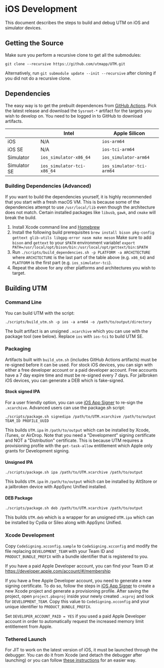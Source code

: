 # iOS Development

This document describes the steps to build and debug UTM on iOS and simulator devices.

## Getting the Source

Make sure you perform a recursive clone to get all the submodules:
```
git clone --recursive https://github.com/utmapp/UTM.git
```

Alternatively, run `git submodule update --init --recursive` after cloning if you did not do a recursive clone.

## Dependencies

The easy way is to get the prebuilt dependences from [GitHub Actions][1]. Pick the latest release and download the `Sysroot-*` artifact for the targets you wish to develop on. You need to be logged in to GitHub to download artifacts.

|              | Intel                      | Apple Silicon             |
|--------------|----------------------------|---------------------------|
| iOS          | N/A                        | `ios-arm64`               |
| iOS SE       | N/A                        | `ios-tci-arm64`           |
| Simulator    | `ios_simulator-x86_64`     | `ios_simulator-arm64`     |
| Simulator SE | `ios_simulator-tci-x86_64` | `ios_simulator-tci-arm64` |

### Building Dependencies (Advanced)

If you want to build the dependencies yourself, it is highly recommended that you start with a fresh macOS VM. This is because some of the dependencies attempt to use `/usr/local/lib` even though the architecture does not match. Certain installed packages like `libusb`, `gawk`, and `cmake` will break the build.

1. Install Xcode command line and [Homebrew][1]
2. Install the following build prerequisites
    `brew install bison pkg-config gettext glib-utils libgpg-error nasm make meson`
   Make sure to add `bison` and `gettext` to your `$PATH` environment variable!
	`export PATH=/usr/local/opt/bison/bin:/usr/local/opt/gettext/bin:$PATH`
3. Run `./scripts/build_dependencies.sh -p PLATFORM -a ARCHITECTURE` where `ARCHITECTURE` is the last part of the table above (e.g. `x86_64`) and `PLATFORM` is the first part (e.g. `ios_simulator-tci`).
4. Repeat the above for any other platforms and architectures you wish to target.

## Building UTM

### Command Line

You can build UTM with the script:

```
./scripts/build_utm.sh -p ios -a arm64 -o /path/to/output/directory
```

The built artifact is an unsigned `.xcarchive` which you can use with the package tool (see below). Replace `ios` with `ios-tci` to build UTM SE.

### Packaging

Artifacts built with `build_utm.sh` (includes GitHub Actions artifacts) must be re-signed before it can be used. For stock iOS devices, you can sign with either a free developer account or a paid developer account. Free accounts have a 7 day expire time and must be re-signed every 7 days. For jailbroken iOS devices, you can generate a DEB which is fake-signed.

#### Stock signed IPA

For a user friendly option, you can use [iOS App Signer][3] to re-sign the `.xcarchive`. Advanced users can use the package.sh script:

```
./scripts/package.sh signedipa /path/to/UTM.xcarchive /path/to/output TEAM_ID PROFILE_UUID
```

This builds `UTM.ipa` in `/path/to/output` which can be installed by Xcode, iTunes, or AirDrop. Note that you need a "Development" signing certificate and NOT a "Distribution" certificate. This is because UTM requires a provisioning profile with the `get-task-allow` entitlement which Apple only grants for Development signing.

#### Unsigned IPA

```
./scripts/package.sh ipa /path/to/UTM.xcarchive /path/to/output
```

This builds `UTM.ipa` in `/path/to/output` which can be installed by AltStore or a jailbroken device with AppSync Unified installed.

#### DEB Package

```
./scripts/package.sh deb /path/to/UTM.xcarchive /path/to/output
```

This builds `UTM.deb` which is a wrapper for an unsigned `UTM.ipa` which can be installed by Cydia or Sileo along with AppSync Unified.

### Xcode Development

Copy `CodeSigning.xcconfig.sample` to `CodeSigning.xcconfig` and modify the file replacing `DEVELOPMENT_TEAM` with your Team ID and `PRODUCT_BUNDLE_PREFIX` with a bundle identifier that is registered to you.

If you have a paid Apple Developer account, you can find your Team ID at https://developer.apple.com/account/#/membership

If you have a free Apple Developer account, you need to generate a new signing certificate. To do so, follow the steps in [iOS App Signer][3] to create a new Xcode project and generate a provisioning profile. After saving the project, open `project.pbxproj` inside your newly created `.xcproj` and look for `DEVELOPMENT_TEAM`. Copy this value to `CodeSigning.xcconfig` and your unique identifier to `PRODUCT_BUNDLE_PREFIX`.

Set `DEVELOPER_ACCOUNT_PAID = YES` if you used a paid Apple Developer account in order to automatically request the increased memory limit entitlement from Apple.

### Tethered Launch

For JIT to work on the latest version of iOS, it must be launched through the debugger. You can do it from Xcode (and detach the debugger after launching) or you can follow [these instructions](TetheredLaunch.md) for an easier way.

[1]: https://github.com/utmapp/UTM/actions?query=event%3Arelease+workflow%3ABuild
[2]: https://brew.sh
[3]: https://dantheman827.github.io/ios-app-signer/
